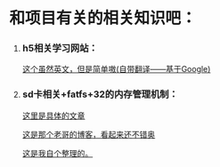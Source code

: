 <h1>和项目有关的相关知识吧：</h1>
<ol>
  <li>  <h3>h5相关学习网站：</h3>
    <a href='https://www.w3schools.com'> 这个虽然英文，但是简单嗷(自带翻译——基于Google)</a>
  </li>
  <li>  <h3>sd卡相关+fatfs+32的内存管理机制：</h3>
    <p><a href='https://www.cnblogs.com/PureHeart/p/14271314.html'>这里是具体的文章</a></p>
    <p><a href='https://www.cnblogs.com/PureHeart'> 这是那个老哥的博客，看起来还不错奥</a></p>
    <p><a href='https://github.com/xjc147896325/Cross-hardware-recording/blob/main/SDcard.md'>这是我自个整理的。</a></p>
  </li>
  
  
</ol>
